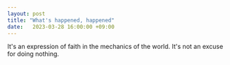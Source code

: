 ```yaml
---
layout: post
title: "What's happened, happened"
date:   2023-03-28 16:00:00 +09:00
---
```



It's an expression of faith in the mechanics of the world. It's not an excuse for doing nothing.
